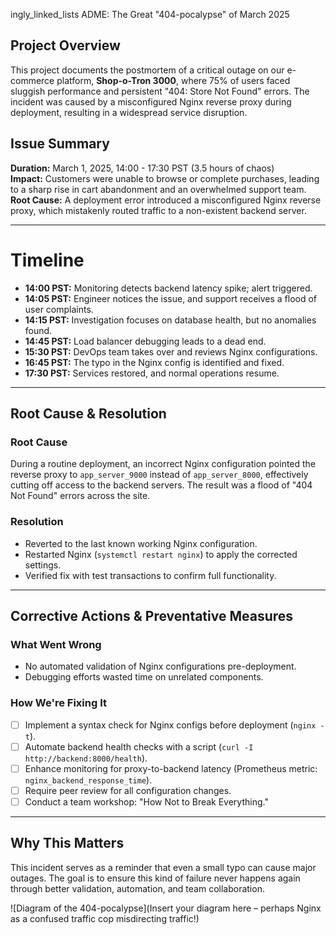 ingly_linked_lists
ADME: The Great "404-pocalypse" of March 2025

## Project Overview
This project documents the postmortem of a critical outage on our e-commerce platform, **Shop-o-Tron 3000**, where 75% of users faced sluggish performance and persistent "404: Store Not Found" errors. The incident was caused by a misconfigured Nginx reverse proxy during deployment, resulting in a widespread service disruption.

## Issue Summary
**Duration:** March 1, 2025, 14:00 - 17:30 PST (3.5 hours of chaos)  
**Impact:** Customers were unable to browse or complete purchases, leading to a sharp rise in cart abandonment and an overwhelmed support team.  
**Root Cause:** A deployment error introduced a misconfigured Nginx reverse proxy, which mistakenly routed traffic to a non-existent backend server.

---

# Timeline
- **14:00 PST:** Monitoring detects backend latency spike; alert triggered.
- **14:05 PST:** Engineer notices the issue, and support receives a flood of user complaints.
- **14:15 PST:** Investigation focuses on database health, but no anomalies found.
- **14:45 PST:** Load balancer debugging leads to a dead end.
- **15:30 PST:** DevOps team takes over and reviews Nginx configurations.
- **16:45 PST:** The typo in the Nginx config is identified and fixed.
- **17:30 PST:** Services restored, and normal operations resume.

---

## Root Cause & Resolution
### Root Cause
During a routine deployment, an incorrect Nginx configuration pointed the reverse proxy to `app_server_9000` instead of `app_server_8000`, effectively cutting off access to the backend servers. The result was a flood of "404 Not Found" errors across the site.

### Resolution
- Reverted to the last known working Nginx configuration.
- Restarted Nginx (`systemctl restart nginx`) to apply the corrected settings.
- Verified fix with test transactions to confirm full functionality.

---

## Corrective Actions & Preventative Measures
### What Went Wrong
- No automated validation of Nginx configurations pre-deployment.
- Debugging efforts wasted time on unrelated components.

### How We're Fixing It
- [ ] Implement a syntax check for Nginx configs before deployment (`nginx -t`).
- [ ] Automate backend health checks with a script (`curl -I http://backend:8000/health`).
- [ ] Enhance monitoring for proxy-to-backend latency (Prometheus metric: `nginx_backend_response_time`).
- [ ] Require peer review for all configuration changes.
- [ ] Conduct a team workshop: "How Not to Break Everything."

---

## Why This Matters
This incident serves as a reminder that even a small typo can cause major outages. The goal is to ensure this kind of failure never happens again through better validation, automation, and team collaboration.

![Diagram of the 404-pocalypse](Insert your diagram here – perhaps Nginx as a confused traffic cop misdirecting traffic!)


